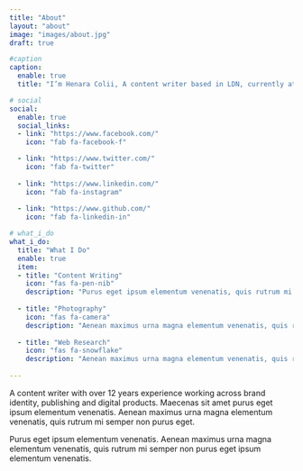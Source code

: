 ```yaml
---
title: "About"
layout: "about"
image: "images/about.jpg"
draft: true

#caption
caption:
  enable: true
  title: "I’m Henara Colii, A content writer based in LDN, currently at Bookworm."

# social
social:
  enable: true
  social_links:
  - link: "https://www.facebook.com/"
    icon: "fab fa-facebook-f"

  - link: "https://www.twitter.com/"
    icon: "fab fa-twitter"
    
  - link: "https://www.linkedin.com/"
    icon: "fab fa-instagram"
    
  - link: "https://www.github.com/"
    icon: "fab fa-linkedin-in"

# what_i_do
what_i_do:
  title: "What I Do"
  enable: true
  item:
  - title: "Content Writing"
    icon: "fas fa-pen-nib"
    description: "Purus eget ipsum elementum venenatis, quis rutrum mi semper nonpurus eget ipsum elementum venenatis."
    
  - title: "Photography"
    icon: "fas fa-camera"
    description: "Aenean maximus urna magna elementum venenatis, quis rutrum mi semper non purus eget ipsum elementum venenatis."
    
  - title: "Web Research"
    icon: "fas fa-snowflake"
    description: "Aenean maximus urna magna elementum venenatis, quis rutrum mi semper non purus eget ipsum elementum venenatis."
 
---
```

A content writer with over 12 years experience working across brand identity, publishing and digital products. Maecenas sit amet purus eget ipsum elementum venenatis. Aenean maximus urna magna elementum venenatis, quis rutrum mi semper non purus eget.

Purus eget ipsum elementum venenatis. Aenean maximus urna magna elementum venenatis, quis rutrum mi semper non purus eget ipsum elementum venenatis.
